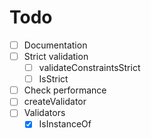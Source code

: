 # Todo

- [ ] Documentation
- [ ] Strict validation
  - [ ] validateConstraintsStrict
  - [ ] IsStrict
- [ ] Check performance
- [ ] createValidator
- [ ] Validators
  - [x] IsInstanceOf
